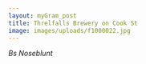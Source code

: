 ```yaml
---
layout: myGram_post
title: Threlfalls Brewery on Cook St
image: images/uploads/f1000022.jpg
---
```


*Bs Noseblunt*

